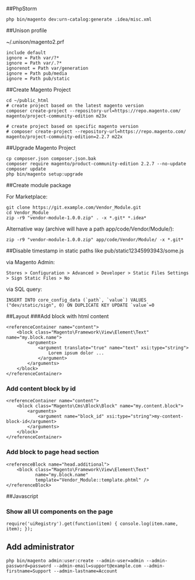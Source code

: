 ##PhpStorm

    php bin/magento dev:urn-catalog:generate .idea/misc.xml

##Unison profile

~/.unison/magento2.prf
    
    include default
    ignore = Path var/?*
    ignore = Path var/.?*
    ignorenot = Path var/generation
    ignore = Path pub/media
    ignore = Path pub/static
    
    
##Create Magento Project

    cd ~/public_html
    # create project based on the latest magento version
    composer create-project --repository-url=https://repo.magento.com/ magento/project-community-edition m23x
    
    # create project based on specific magento version
    # composer create-project --repository-url=https://repo.magento.com/ magento/project-community-edition=2.2.7 m22x

##Upgrade Magento Project

    cp composer.json composer.json.bak
    composer require magento/product-community-edition 2.2.7 --no-update
    composer update
    php bin/magento setup:upgrade
    
##Create module package

For Marketplace:

    git clone https://git.example.com/Vendor_Module.git
    cd Vendor_Module
    zip -r9 "vendor-module-1.0.0.zip" . -x *.git* *.idea*
    
Alternative way (archive will have a path app/code/Vendor/Module/):

    zip -r9 "vendor-module-1.0.0.zip" app/code/Vendor/Module/ -x *.git*

##Disable timestamp in static paths like pub/static12345993943/some.js

via Magento Admin:
    
    Stores > Configuration > Advanced > Developer > Static Files Settings > Sign Static Files > No

via SQL query:

    INSERT INTO core_config_data (`path`, `value`) VALUES ("dev/static/sign", 0) ON DUPLICATE KEY UPDATE `value`=0

##Layout
###Add block with html content
    
    <referenceContainer name="content">
        <block class="Magento\Framework\View\Element\Text" name="my.block.name">
            <arguments>
                <argument translate="true" name="text" xsi:type="string">
                    Lorem ipsum dolor ...
                </argument>
            </arguments>
        </block>
    </referenceContainer>

### Add content block by id
    <referenceContainer name="content">
        <block class="Magento\Cms\Block\Block" name="my.content.block">
            <arguments>
                <argument name="block_id" xsi:type="string">my-content-block-id</argument>
            </arguments>
        </block>
    </referenceContainer>

### Add block to page head section
    
    <referenceBlock name="head.additional">
        <block class="Magento\Framework\View\Element\Text" 
               name="my.block.name" 
               template="Vendor_Module::template.phtml" />
    </referenceBlock>

##Javascript

### Show all UI components on the page

    require('uiRegistry').get(function(item) { console.log(item.name, item); });

## Add administrator

    php bin/magento admin:user:create --admin-user=admin --admin-password=password --admin-email=support@example.com --admin-firstname=Support --admin-lastname=Account
